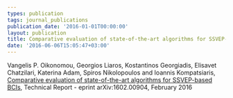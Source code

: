 ```yaml
---
types: publication
tags: journal_publications
publication_date: '2016-01-01T00:00:00'
layout: publication
title: Comparative evaluation of state-of-the-art algorithms for SSVEP-based BCIs
date: '2016-06-06T15:05:47+03:00'
---
```

<p>Vangelis P. Oikonomou, Georgios Liaros, Kostantinos Georgiadis, Elisavet Chatzilari, Katerina Adam, Spiros Nikolopoulos and Ioannis Kompatsiaris, <a href="http://arxiv.org/abs/1602.00904" target="_blank">Comparative evaluation of state-of-the-art algorithms for SSVEP-based BCIs</a>, Technical Report - eprint arXiv:1602.00904, February 2016</p>

